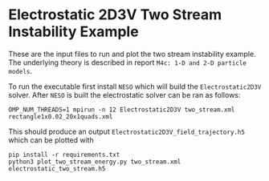 # Electrostatic 2D3V Two Stream Instability Example

These are the input files to run and plot the two stream instability example. The underlying theory is described in report `M4c: 1-D and 2-D particle models`.

To run the executable first install `NESO` which will build the `Electrostatic2D3V` solver. After `NESO` is built the electrostatic solver can be ran as follows:

```
OMP_NUM_THREADS=1 mpirun -n 12 Electrostatic2D3V two_stream.xml rectangle1x0.02_20x1quads.xml
```

This should produce an output `Electrostatic2D3V_field_trajectory.h5` which can be plotted with

```
pip install -r requirements.txt
python3 plot_two_stream_energy.py two_stream.xml electrostatic_two_stream.h5
```
